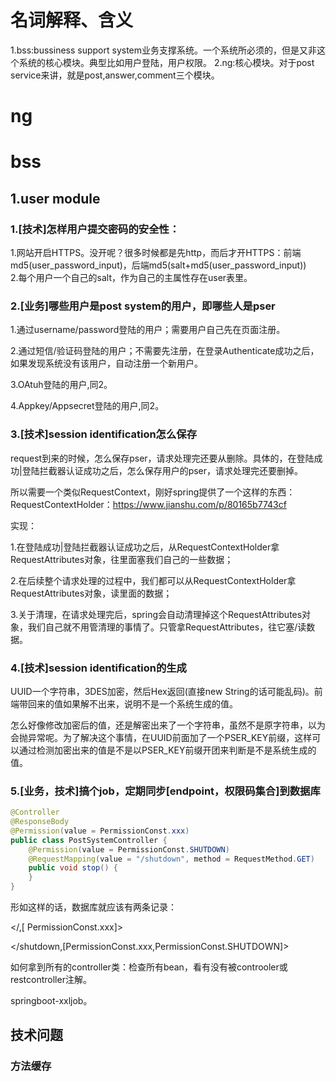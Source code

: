 # 名词解释、含义

1.bss:bussiness support system业务支撑系统。一个系统所必须的，但是又非这个系统的核心模块。典型比如用户登陆，用户权限。 
2.ng:核心模块。对于post service来讲，就是post,answer,comment三个模块。 
# ng
# bss 
## 1.user module
### 1.[技术]怎样用户提交密码的安全性：
1.网站开启HTTPS。没开呢？很多时候都是先http，而后才开HTTPS：前端md5(user_password_input)，后端md5(salt+md5(user_password_input))     
2.每个用户一个自己的salt，作为自己的主属性存在user表里。

### 2.[业务]哪些用户是post system的用户，即哪些人是pser

1.通过username/password登陆的用户；需要用户自己先在页面注册。

2.通过短信/验证码登陆的用户；不需要先注册，在登录Authenticate成功之后，如果发现系统没有该用户，自动注册一个新用户。

3.OAtuh登陆的用户,同2。

4.Appkey/Appsecret登陆的用户,同2。

### 3.[技术]session identification怎么保存

request到来的时候，怎么保存pser，请求处理完还要从删除。具体的，在登陆成功|登陆拦截器认证成功之后，怎么保存用户的pser，请求处理完还要删掉。

所以需要一个类似RequestContext，刚好spring提供了一个这样的东西：RequestContextHolder：https://www.jianshu.com/p/80165b7743cf

实现：

1.在登陆成功|登陆拦截器认证成功之后，从RequestContextHolder拿RequestAttributes对象，往里面塞我们自己的一些数据；

2.在后续整个请求处理的过程中，我们都可以从RequestContextHolder拿RequestAttributes对象，读里面的数据；

3.关于清理，在请求处理完后，spring会自动清理掉这个RequestAttributes对象，我们自己就不用管清理的事情了。只管拿RequestAttributes，往它塞/读数据。

### 4.[技术]session identification的生成

UUID一个字符串，3DES加密，然后Hex返回(直接new String的话可能乱码)。前端带回来的值如果解不出来，说明不是一个系统生成的值。

怎么好像修改加密后的值，还是解密出来了一个字符串，虽然不是原字符串，以为会抛异常呢。为了解决这个事情，在UUID前面加了一个PSER_KEY前缀，这样可以通过检测加密出来的值是不是以PSER_KEY前缀开团来判断是不是系统生成的值。

### 5.[业务，技术]搞个job，定期同步[endpoint，权限码集合]到数据库

```java
@Controller
@ResponseBody
@Permission(value = PermissionConst.xxx)
public class PostSystemController {
    @Permission(value = PermissionConst.SHUTDOWN)
    @RequestMapping(value = "/shutdown", method = RequestMethod.GET)
    public void stop() {
    }
}
```

形如这样的话，数据库就应该有两条记录：

</,[ PermissionConst.xxx]>

<\/shutdown,[PermissionConst.xxx,PermissionConst.SHUTDOWN]>

如何拿到所有的controller类：检查所有bean，看有没有被controoler或restcontroller注解。

springboot-xxljob。

## 技术问题

### 方法缓存



